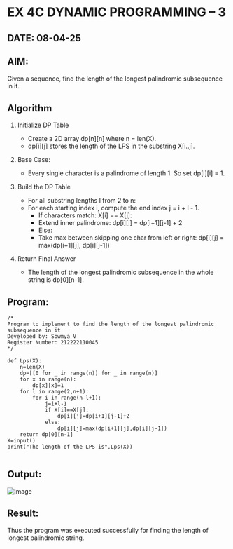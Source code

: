 # EX 4C DYNAMIC PROGRAMMING – 3
## DATE: 08-04-25
## AIM:
Given a sequence, find the length of the longest palindromic subsequence in it.

## Algorithm
1. Initialize DP Table
   - Create a 2D array dp[n][n] where n = len(X).
   - dp[i][j] stores the length of the LPS in the substring X[i..j].
2. Base Case:
   - Every single character is a palindrome of length 1. So set dp[i][i] = 1.
3. Build the DP Table
   - For all substring lengths l from 2 to n:
   - For each starting index i, compute the end index j = i + l - 1.
     - If characters match: X[i] == X[j]:
     - Extend inner palindrome: dp[i][j] = dp[i+1][j-1] + 2
     - Else:
     - Take max between skipping one char from left or right: dp[i][j] = max(dp[i+1][j], dp[i][j-1])

4. Return Final Answer
   - The length of the longest palindromic subsequence in the whole string is dp[0][n-1].

  

## Program:
```
/*
Program to implement to find the length of the longest palindromic subsequence in it
Developed by: Sowmya V
Register Number: 212222110045
*/

def Lps(X):
    n=len(X)
    dp=[[0 for _ in range(n)] for _ in range(n)]
    for x in range(n):
        dp[x][x]=1
    for l in range(2,n+1):
        for i in range(n-l+1):
            j=i+l-1
            if X[i]==X[j]:
                dp[i][j]=dp[i+1][j-1]+2
            else:
                dp[i][j]=max(dp[i+1][j],dp[i][j-1])
    return dp[0][n-1]
X=input()
print("The length of the LPS is",Lps(X))
        
```
## Output:
![image](https://github.com/user-attachments/assets/bc85368d-e125-4038-83a1-a087534d26d7)

## Result:
Thus the program was executed successfully for finding the length of longest palindromic string.

